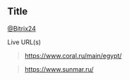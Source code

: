 ## Title
[@Bitrix24](https://coraldigital.bitrix24.ru/company/personal/user/1265/tasks/task/view/80385/)

Live URL(s)
> <https://www.coral.ru/main/egypt/>

> <https://www.sunmar.ru/>